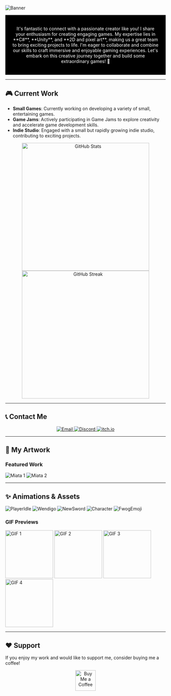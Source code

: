 ![Banner](https://github.com/odessy3509/odessy3509/assets/137520021/eb6ccd55-9351-4e17-9c3a-ff6d69d6584c)

<div align="center" style="background-color: black; color: white; padding: 20px;">
 
  <p>
    It's fantastic to connect with a passionate creator like you! I share your enthusiasm for creating engaging games.  
    My expertise lies in **C#**, **Unity**, and **2D and pixel art**, making us a great team to bring exciting projects to life.  
    I'm eager to collaborate and combine our skills to craft immersive and enjoyable gaming experiences.  
    Let's embark on this creative journey together and build some extraordinary games! 🚀
  </p>
</div>

---

## 🎮 Current Work

- **Small Games**: Currently working on developing a variety of small, entertaining games.
- **Game Jams**: Actively participating in Game Jams to explore creativity and accelerate game development skills.
- **Indie Studio**: Engaged with a small but rapidly growing indie studio, contributing to exciting projects.

<div align="center">
  <img src="https://github-readme-stats.vercel.app/api?username=odessy3509&show_icons=true&theme=radical" alt="GitHub Stats" width="400">
  <img src="https://github-readme-streak-stats.herokuapp.com/?user=odessy3509&theme=radical" alt="GitHub Streak" width="400">
</div>

---

## 📞 Contact Me

<div align="center">
  <a href="mailto:odessy3509@gmail.com">
    <img src="https://img.shields.io/badge/Gmail-odessy3509%40gmail.com-yellow?style=for-the-badge&logo=gmail&logoColor=red" alt="Email">
  </a>
  <a href="https://discord.gg/rgxjqPpJ">
    <img src="https://img.shields.io/badge/Discord-odessy3509-blue?style=for-the-badge&logo=discord&logoColor=white" alt="Discord">
  </a>
  <a href="https://odessy.itch.io/">
    <img src="https://img.shields.io/badge/itch.io-odessy-red?style=for-the-badge&logo=itch.io&logoColor=white" alt="itch.io">
  </a>
</div>

---

## 🎨 My Artwork

### Featured Work
![Miata 1](https://github.com/user-attachments/assets/9b0cc134-15ea-4c76-b2fb-bbacb1b79fde)
![Miata 2](https://github.com/user-attachments/assets/d6423fcb-55d3-4018-a318-db9633cb1d1e)




---


## ✨ Animations & Assets

![PlayerIdle](https://github.com/odessy3509/odessy3509/assets/137520021/259d3031-bd33-47c2-92ad-b3397c347945)
![Wendigo](https://github.com/odessy3509/odessy3509/assets/137520021/2906003f-cdfd-4d80-982f-5871e9f6f890)
![NewSword](https://github.com/user-attachments/assets/d360df65-3a3a-4922-ac3b-3f096d33a4b9)
![Character](https://github.com/user-attachments/assets/4d58841b-c486-4f00-aaae-f87a9e279e60)
![FwogEmoji](https://github.com/user-attachments/assets/8522fe07-4312-437a-8c72-75226c8b12cd)



### GIF Previews
<img src="https://i.gyazo.com/421be63b9f0484e2b3e091f1a305066f.gif" width="150" alt="GIF 1">
<img src="https://i.gyazo.com/87f5f89b6c8015dc8fb44e504d0a234e.gif" width="150" alt="GIF 2">
<img src="https://i.gyazo.com/9406abee664760b76d9ac888a309dcb6.gif" width="150" alt="GIF 3">
<img src="https://i.gyazo.com/97ac69f8357fd372face675541328229.gif" width="150" alt="GIF 4">

---



## ❤️ Support

If you enjoy my work and would like to support me, consider buying me a coffee!

<div align="center">
  <a href="https://ko-fi.com/odessy" target="_blank">
    <img src="https://storage.ko-fi.com/cdn/kofi1.png?v=3" alt="Buy Me a Coffee" height="64">
  </a>
</div>
